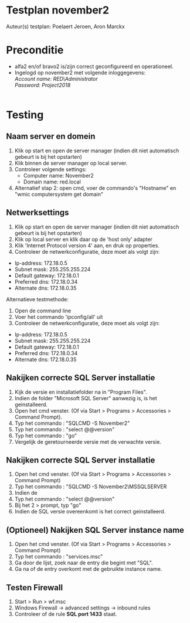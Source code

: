 # Testplan november2

Auteur(s) testplan: Poelaert Jeroen, Aron Marckx

# Preconditie
- alfa2 en/of bravo2 is/zijn correct geconfigureerd en operationeel.<br>
- Ingelogd op november2 met volgende inloggegevens: <br>
    *Account name: RED\Administrator* <br>
    *Password: Project2018* <br>
  <br> 
# Testing

## Naam server en domein
1. Klik op start en open de server manager (indien dit niet automatisch gebeurt is bij het opstarten)
2. Klik binnen de server manager op local server. 
3. Controleer volgende settings:
   - Computer name: November2
   - Domain name: red.local
4. Alternatief stap 2: open cmd, voer de commando's "Hostname" en "wmic computersystem get domain"

## Netwerksettings
1. Klik op start en open de server manager (indien dit niet automatisch gebeurt is bij het opstarten)
2. Klik op local server en klik daar op de 'host only' adapter
3. Klik 'Internet Protocol version 4' aan, en druk op properties.
4. Controleer de netwerkconfiguratie, deze moet als volgt zijn: <br>
  - Ip-address: 172.18.0.5 <br>
  - Subnet mask: 255.255.255.224 <br>
  - Default gateway: 172.18.0.1 <br>
  - Preferred dns: 172.18.0.34 <br>
  - Alternate dns: 172.18.0.35  <br>

Alternatieve testmethode:
1. Open de command line 
2. Voer het commando 'ipconfig/all' uit
3. Controleer de netwerkconfiguratie, deze moet als volgt zijn:
  - Ip-address: 172.18.0.5 <br>
  - Subnet mask: 255.255.255.224 <br>
  - Default gateway: 172.18.0.1 <br>
  - Preferred dns: 172.18.0.34 <br>
  - Alternate dns: 172.18.0.35 <br>
  
## Nakijken correcte SQL Server installatie

1. Kijk de versie en installatiefolder na in "Program Files".
2. Indien de folder "Microsoft SQL Server" aanwezig is, is het geinstalleerd.
3. Open het cmd venster. (Of via Start > Programs > Accessories > Command Prompt).
4. Typ het commando : "SQLCMD -S November2"
5. Typ het commando : "select @@version"
6. Typ het commando : "go"
7. Vergelijk de geretourneerde versie met de verwachte versie. 

## Nakijken correcte SQL Server installatie

1. Open het cmd venster. (Of via Start > Programs > Accessories > Command Prompt)
2. Typ het commando : "SQLCMD -S November2\MSSQLSERVER
3. Indien de 
4. Typ het commando : "select @@version"
5. Bij het 2 > prompt, typ "go"
6. Indien de SQL versie overeenkomt is het correct geinstalleerd.

## (Optioneel) Nakijken SQL Server instance name

1. Open het cmd venster. (Of via Start > Programs > Accessories > Command Prompt)
2. Typ het commando : "services.msc"
3. Ga door de lijst, zoek naar de entry die begint met "SQL".
4. Ga na of de entry overkomt met de gebruikte instance name.

## Testen Firewall
1. Start > Run > wf.msc
2. Windows Firewall -> advanced settings -> inbound rules
3. Controleer of de rule **SQL port 1433** staat.




   
 
